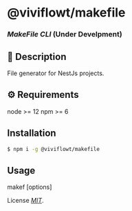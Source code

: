 # @viviflowt/makefile

### _MakeFile CLI_ (Under Develpment)

## 📄 Description

File generator for NestJs projects.

## ⚙️ Requirements

node >= 12
npm >= 6

## Installation

```bash
$ npm i -g @viviflowt/makefile
```

## Usage

makef [options] <name>

License _[MIT](https://opensource.org/licenses/MIT)_.
